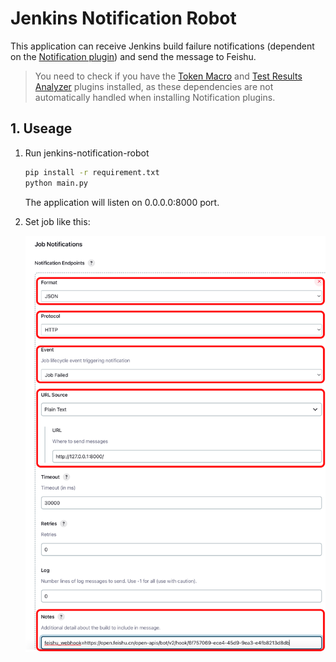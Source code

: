 # Jenkins Notification Robot

This application can receive Jenkins build failure notifications (dependent on the [Notification plugin](https://plugins.jenkins.io/notification/)) and send the message to Feishu.

> You need to check if you have the [Token Macro](https://plugins.jenkins.io/token-macro/) and [Test Results Analyzer](https://plugins.jenkins.io/test-results-analyzer/) plugins installed, as these dependencies are not automatically handled when installing Notification plugins.

## 1. Useage

1. Run jenkins-notification-robot
   
    ```bash
    pip install -r requirement.txt
    python main.py
    ```

    The application will listen on 0.0.0.0:8000 port.

1. Set job like this:
   
    ![Jenkins Job Setting](./image/jenkins_job_setting.png)